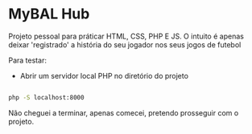 # MyBAL Hub

Projeto pessoal para práticar HTML, CSS, PHP E JS. O intuito é apenas deixar 'registrado' a história do seu jogador nos seus jogos de futebol

Para testar:

- Abrir um servidor local PHP no diretório do projeto

```bash

php -S localhost:8000

```

Não cheguei a terminar, apenas comecei, pretendo prosseguir com o projeto.
